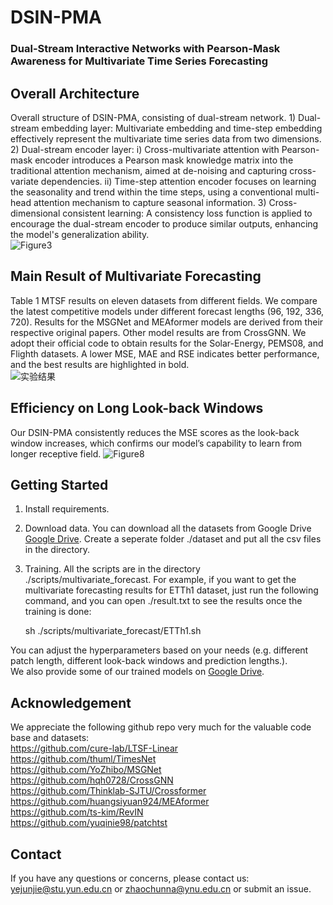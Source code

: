 # DSIN-PMA
### Dual-Stream Interactive Networks with Pearson-Mask Awareness for Multivariate Time Series Forecasting

## Overall Architecture
Overall structure of DSIN-PMA, consisting of dual-stream network. 1) Dual-stream embedding layer: Multivariate embedding and time-step embedding effectively represent the multivariate time series data from two dimensions. 2) Dual-stream encoder layer: i) Cross-multivariate attention with Pearson-mask encoder introduces a Pearson mask knowledge matrix into the traditional attention mechanism, aimed at de-noising and capturing cross-variate dependencies. ii) Time-step attention encoder focuses on learning the seasonality and trend within the time steps, using a conventional multi-head attention mechanism to capture seasonal information. 3) Cross-dimensional consistent learning: A consistency loss function is applied to encourage the dual-stream encoder to produce similar outputs, enhancing the model's generalization ability.  
![Figure3](https://github.com/user-attachments/assets/c70febbd-b5aa-416e-a8a6-0251e9966dfc)


## Main Result of Multivariate Forecasting
Table 1 MTSF results on eleven datasets from different fields. We compare the latest competitive models under different forecast lengths (96, 192, 336, 720). Results for the MSGNet and MEAformer models are derived from their respective original papers. Other model results are from CrossGNN. We adopt their official code to obtain results for the Solar-Energy, PEMS08, and Flighth datasets. A lower MSE, MAE and RSE indicates better performance, and the best results are highlighted in bold.  
![实验结果](https://github.com/user-attachments/assets/ab0b3f8c-c130-43bf-9877-d1e0e1478e8e)

## Efficiency on Long Look-back Windows
Our DSIN-PMA consistently reduces the MSE scores as the look-back window increases, which confirms our model’s capability to learn from longer receptive field.
![Figure8](https://github.com/user-attachments/assets/9ea86b9c-4559-4e59-b9a6-d25bd8b8aba0)

## Getting Started
1. Install requirements.  
2. Download data. You can download all the datasets from Google Drive [Google Drive](https://drive.google.com/drive/folders/1kEhDvDpMMLinzJj3YSenwbTbF4ud8fhu?usp=sharing). Create a seperate folder ./dataset and put all the csv files in the directory.
3. Training. All the scripts are in the directory ./scripts/multivariate_forecast. For example, if you want to get the multivariate forecasting results for ETTh1 dataset, just run the following command, and you can open ./result.txt to see the results once the training is done:  

    sh ./scripts/multivariate_forecast/ETTh1.sh  
   
You can adjust the hyperparameters based on your needs (e.g. different patch length, different look-back windows and prediction lengths.).   
We also provide some of our trained models on [Google Drive](https://drive.google.com/drive/folders/1PEP71MW6SUNm5XSaxV2xS6AWTRhJbcdX?usp=sharing).

## Acknowledgement
We appreciate the following github repo very much for the valuable code base and datasets:  
https://github.com/cure-lab/LTSF-Linear  
https://github.com/thuml/TimesNet  
https://github.com/YoZhibo/MSGNet  
https://github.com/hqh0728/CrossGNN  
https://github.com/Thinklab-SJTU/Crossformer  
https://github.com/huangsiyuan924/MEAformer  
https://github.com/ts-kim/RevIN  
https://github.com/yuqinie98/patchtst  

## Contact
If you have any questions or concerns, please contact us: yejunjie@stu.yun.edu.cn or zhaochunna@ynu.edu.cn or submit an issue.
